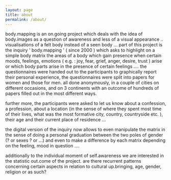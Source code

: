 ```yaml
---
layout: page
title: about
permalink: /about/
---
```


body.mapping is an on.going project which deals with the idea of body.images as a question of awareness and less of a visual appearance .. visualisations of a felt body instead of a seen body ... part of this project is the inquiry ' body.mapping ' ( since 2000 ) which asks to highlight on a simple body matrix the areas of a body which gain presence when certain moods, feelings, emotions ( e.g. : joy, fear, grief, anger, desire, trust ) arise or which body parts arise in the presence of certain feelings .... the questionnaires were handed out to the participants to graphically report their personal experience, the questionnaires were split into papers for women and those for men.
all done anonymously, in a couple of cities on different occasions, and on 3 continents with an outcome of hundreds of papers filled out in the most different ways.

further more, the participants were asked to let us know about a confession, a profession, about a location (in the sense of where they spent most time of their lives, what was the most formative city, country, countryside etc. ), their age and their current place of residence ...

the digital version of the inquiry now allows to even manipulate the matrix in the sense of doing a personal graduation between the two poles of gender (? or sexes ? or ...) and even to make a difference by each matrix depending on the feeling, mood in question ....

additionally to the individual moment of self.awareness we are interested in the statistic out.come of the project.
are there recurrent patterns concerning certain aspects in relation to cultural up.bringing, age, gender, religion or as such?
